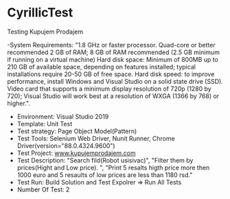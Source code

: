 # CyrillicTest
Testing Kupujem Prodajem

-System Requirements:	"1.8 GHz or faster processor. Quad-core or better recommended
 2 GB of RAM; 8 GB of RAM recommended (2.5 GB minimum if running on a virtual machine)
 Hard disk space: Minimum of 800MB up to 210 GB of available space, depending on features installed; typical installations require 20-50 GB of free space.
 Hard disk speed: to improve performance, install Windows and Visual Studio on a solid state drive (SSD).
 Video card that supports a minimum display resolution of 720p (1280 by 720); Visual Studio will work best at a resolution of WXGA (1366 by 768) or higher.".

- Environment:	Visual Studio 2019
- Template:	Unit Test
- Test strategy:	Page Object Model(Pattern)
- Test Tools:	Selenium Web Driver, Nunit Runner, Chrome Driver(version="88.0.4324.9600")
- Test Project:	www.kupujemprodajem.com
- Test Description:	"Search fild(Robot usisivac)", "Filter them by prices(Hight and Low price). ", 
  "Print 5 resalts higth price more then 1000 euro and 5 resaults of low prices are less than 1180 rsd."
- Test Run:	Build Solution and Test Expolrer => Run All Tests
- Number Of Test:	2

